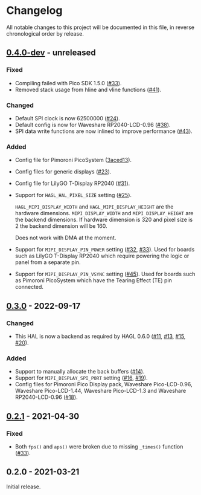 # Changelog

All notable changes to this project will be documented in this file, in reverse chronological order by release.

## [0.4.0-dev](https://github.com/tuupola/hagl_pico_mipi/compare/0.3.0...master) - unreleased

### Fixed
- Compiling failed with Pico SDK 1.5.0 ([#33](https://github.com/tuupola/hagl_pico_mipi/pull/33)).
- Removed stack usage from hline and vline functions ([#41](https://github.com/tuupola/hagl_pico_mipi/pull/41)).

### Changed
- Default SPI clock is now 62500000 ([#24](https://github.com/tuupola/hagl_pico_mipi/pull/24)).
- Default config is now for Waveshare RP2040-LCD-0.96 ([#38](https://github.com/tuupola/hagl_pico_mipi/pull/38)).
- SPI data write functions are now inlined to improve performance ([#43](https://github.com/tuupola/hagl_pico_mipi/pull/43)).

### Added
- Config file for Pimoroni PicoSystem ([3aced13](https://github.com/tuupola/hagl_pico_mipi/commit/3aced138b409bd26b135f5d18d08f349a39f54fe)).
- Config files for generic displays ([#23](https://github.com/tuupola/hagl_pico_mipi/pull/23)).
- Config file for LilyGO T-Display RP2040 ([#31](https://github.com/tuupola/hagl_pico_mipi/pull/31)).
- Support for `HAGL_HAL_PIXEL_SIZE` setting ([#25](https://github.com/tuupola/hagl_pico_mipi/pull/25)).

    `HAGL_MIPI_DISPLAY_WIDTH` and `HAGL_MIPI_DISPLAY_HEIGHT` are the hardware
    dimensions. `MIPI_DISPLAY_WIDTH` and `MIPI_DISPLAY_HEIGHT` are the backend dimensions. If hardware dimension is 320 and pixel size is 2 the backend dimension will be 160.

    Does not work with DMA at the moment.
- Support for `MIPI_DISPLAY_PIN_POWER` setting ([#32](https://github.com/tuupola/hagl_pico_mipi/pull/32), [#33](https://github.com/tuupola/hagl_pico_mipi/pull/33)). Used for boards such as LilyGO T-Display RP2040 which require powering the logic or panel from a separate pin.
- Support for `MIPI_DISPLAY_PIN_VSYNC` setting ([#45](https://github.com/tuupola/hagl_pico_mipi/pull/45)). Used for boards such as Pimoroni PicoSystem which have the Tearing Effect (TE) pin connected.

## [0.3.0](https://github.com/tuupola/hagl_pico_mipi/compare/0.2.1...0.3.0) - 2022-09-17

### Changed
- This HAL is now a backend as required by HAGL 0.6.0 ([#11](https://github.com/tuupola/hagl_pico_mipi/pull/11), [#13](https://github.com/tuupola/hagl_pico_mipi/pull/13), [#15](https://github.com/tuupola/hagl_pico_mipi/pull/15), [#20](https://github.com/tuupola/hagl_pico_mipi/pull/20)).

### Added
- Support to manually allocate the back buffers ([#14](https://github.com/tuupola/hagl_pico_mipi/pull/14)).
- Support for `MIPI_DISPLAY_SPI_PORT` setting ([#16](https://github.com/tuupola/hagl_pico_mipi/pull/16), [#19](https://github.com/tuupola/hagl_pico_mipi/pull/19)).
- Config files for Pimoroni Pico Display pack, Waveshare Pico-LCD-0.96, Waveshare Pico-LCD-1.44, Waveshare Pico-LCD-1.3 and Waveshare RP2040-LCD-0.96  ([#18](https://github.com/tuupola/hagl_pico_mipi/pull/18)).

## [0.2.1](https://github.com/tuupola/hagl_pico_mipi/compare/0.2.0...0.2.1) - 2021-04-30

### Fixed
- Both `fps()` and `aps()` were broken due to missing `_times()` function ([#33](https://github.com/tuupola/hagl_pico_mipi/pull/33)).

## 0.2.0 - 2021-03-21

Initial release.
